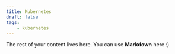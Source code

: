 ```yaml
---
title: Kubernetes
draft: false
tags: 
    - kubernetes
--- 
```


The rest of your content lives here. You can use **Markdown** here :)
